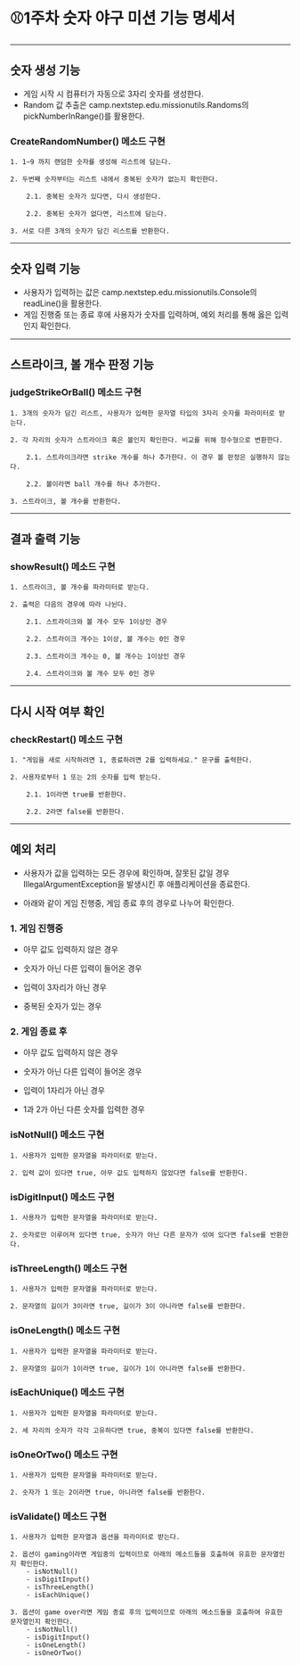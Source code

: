 # ⚾1주차 숫자 야구 미션 기능 명세서

---

## 숫자 생성 기능

- 게임 시작 시 컴퓨터가 자동으로 3자리 숫자를 생성한다.
- Random 값 추출은 camp.nextstep.edu.missionutils.Randoms의 pickNumberInRange()를 활용한다.

### CreateRandomNumber() 메소드 구현
    1. 1~9 까지 랜덤한 숫자를 생성해 리스트에 담는다.

    2. 두번째 숫자부터는 리스트 내에서 중복된 숫자가 없는지 확인한다.

        2.1. 중복된 숫자가 있다면, 다시 생성한다.

        2.2. 중복된 숫자가 없다면, 리스트에 담는다.

    3. 서로 다른 3개의 숫자가 담긴 리스트를 반환한다.
---

## 숫자 입력 기능
- 사용자가 입력하는 값은 camp.nextstep.edu.missionutils.Console의 readLine()을 활용한다.
- 게임 진행중 또는 종료 후에 사용자가 숫자를 입력하며, 예외 처리를 통해 옳은 입력인지 확인한다.

---
    
## 스트라이크, 볼 개수 판정 기능

### judgeStrikeOrBall() 메소드 구현
    1. 3개의 숫자가 담긴 리스트, 사용자가 입력한 문자열 타입의 3자리 숫자를 파라미터로 받는다.

    2. 각 자리의 숫자가 스트라이크 혹은 볼인지 확인한다. 비교를 위해 정수형으로 변환한다.

        2.1. 스트라이크라면 strike 개수를 하나 추가한다. 이 경우 볼 판정은 실행하지 않는다.

        2.2. 볼이라면 ball 개수를 하나 추가한다.

    3. 스트라이크, 볼 개수를 반환한다.

---

## 결과 출력 기능

### showResult() 메소드 구현
    1. 스트라이크, 볼 개수를 파라미터로 받는다.

    2. 출력은 다음의 경우에 따라 나뉜다.

        2.1. 스트라이크와 볼 개수 모두 1이상인 경우

        2.2. 스트라이크 개수는 1이상, 볼 개수는 0인 경우

        2.3. 스트라이크 개수는 0, 볼 개수는 1이상인 경우

        2.4. 스트라이크와 볼 개수 모두 0인 경우

---

## 다시 시작 여부 확인 

### checkRestart() 메소드 구현
    1. "게임을 새로 시작하려면 1, 종료하려면 2를 입력하세요." 문구를 출력한다.

    2. 사용자로부터 1 또는 2의 숫자를 입력 받는다.

        2.1. 1이라면 true를 반환한다.

        2.2. 2라면 false를 반환한다.

---

## 예외 처리
- 사용자가 값을 입력하는 모든 경우에 확인하며, 잘못된 값일 경우 IllegalArgumentException을 발생시킨 후 애플리케이션을 종료한다.


- 아래와 같이 게임 진행중, 게임 종료 후의 경우로 나누어 확인한다.


### 1. 게임 진행중

- 아무 값도 입력하지 않은 경우 


- 숫자가 아닌 다른 입력이 들어온 경우 


- 입력이 3자리가 아닌 경우

        
- 중복된 숫자가 있는 경우

### 2. 게임 종료 후 

- 아무 값도 입력하지 않은 경우


- 숫자가 아닌 다른 입력이 들어온 경우 


- 입력이 1자리가 아닌 경우


- 1과 2가 아닌 다른 숫자를 입력한 경우

### isNotNull() 메소드 구현

    1. 사용자가 입력한 문자열을 파라미터로 받는다.

    2. 입력 값이 있다면 true, 아무 값도 입력하지 않았다면 false를 반환한다.

### isDigitInput() 메소드 구현

    1. 사용자가 입력한 문자열을 파라미터로 받는다.
    
    2. 숫자로만 이루어져 있다면 true, 숫자가 아닌 다른 문자가 섞여 있다면 false를 반환한다.

### isThreeLength() 메소드 구현

    1. 사용자가 입력한 문자열을 파라미터로 받는다.
    
    2. 문자열의 길이가 3이라면 true, 길이가 3이 아니라면 false를 반환한다.

### isOneLength() 메소드 구현

    1. 사용자가 입력한 문자열을 파라미터로 받는다.
    
    2. 문자열의 길이가 1이라면 true, 길이가 1이 아니라면 false를 반환한다.

### isEachUnique() 메소드 구현

    1. 사용자가 입력한 문자열을 파라미터로 받는다.
    
    2. 세 자리의 숫자가 각각 고유하다면 true, 중복이 있다면 false를 반환한다.

### isOneOrTwo() 메소드 구현

    1. 사용자가 입력한 문자열을 파라미터로 받는다.
    
    2. 숫자가 1 또는 2이라면 true, 아니라면 false를 반환한다.

### isValidate() 메소드 구현

    1. 사용자가 입력한 문자열과 옵션을 파라미터로 받는다.

    2. 옵션이 gaming이라면 게임중의 입력이므로 아래의 메소드들을 호출하여 유효한 문자열인지 확인한다.
        - isNotNull() 
        - isDigitInput()
        - isThreeLength()
        - isEachUnique()
    
    3. 옵션이 game over라면 게임 종료 후의 입력이므로 아래의 메소드들을 호출하여 유효한 문자열인지 확인한다.
        - isNotNull() 
        - isDigitInput()
        - isOneLength()
        - isOneOrTwo()